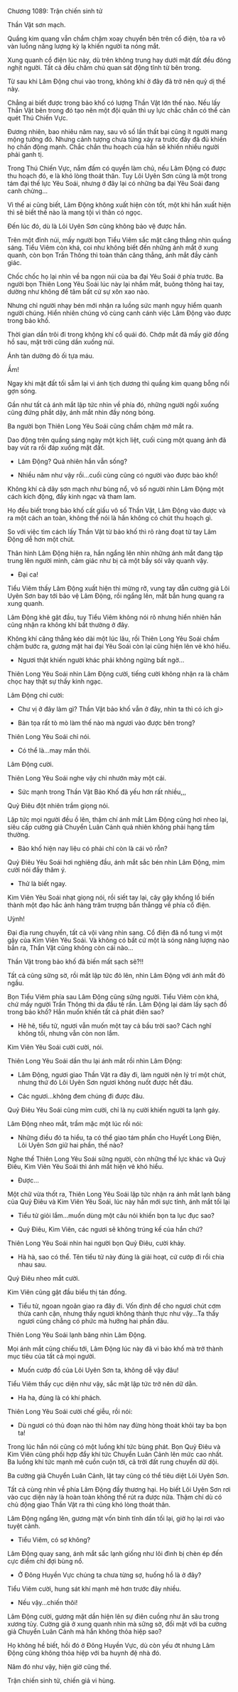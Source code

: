 




Chương 1089: Trận chiến sinh tử


Thần Vật sơn mạch.

Quầng kim quang vẫn chầm chậm xoay chuyển bên trên cổ điện, tỏa ra vô vàn luồng năng lượng kỳ lạ khiến người ta nóng mắt.

Xung quanh cổ điện lúc này, dù trên không trung hay dưới mặt đất đều đông nghịt người. Tất cả đều chăm chú quan sát động tĩnh từ bên trong.

Từ sau khi Lâm Động chui vào trong, không khí ở đây đã trở nên quỷ dị thế này.

Chẳng ai biết được trong bảo khố có lượng Thần Vật lớn thế nào. Nếu lấy Thần Vật bên trong đó tạo nên một đội quân thì uy lực chắc chắn có thể càn quét Thú Chiến Vực.

Đương nhiên, bao nhiêu năm nay, sau vô số lần thất bại cũng ít người mang mộng tưởng đó. Nhưng cảnh tượng chưa từng xảy ra trước đây đã đủ khiến họ chấn động mạnh. Chắc chắn thu hoạch của hắn sẽ khiến nhiều người phải ganh tị.

Trong Thú Chiến Vực, nắm đấm có quyền làm chủ, nếu Lâm Động có được thu hoạch đó, e là khó lòng thoát thân. Tuy Lôi Uyên Sơn cũng là một trong tám đại thế lực Yêu Soái, nhưng ở đây lại có những ba đại Yêu Soái đang canh chừng…

Vì thế ai cũng biết, Lâm Động không xuất hiện còn tốt, một khi hắn xuất hiện thì sẽ biết thế nào là mang tội vì thân có ngọc.

Đến lúc đó, dù là Lôi Uyên Sơn cũng không bảo vệ được hắn.

Trên một đỉnh núi, mấy người bọn Tiểu Viêm sắc mặt căng thẳng nhìn quầng sáng. Tiểu Viêm còn khá, coi như không biết đến những ánh mắt ở xung quanh, còn bọn Trần Thông thì toàn thân căng thẳng, ánh mắt đầy cảnh giác.

Chốc chốc họ lại nhìn về ba ngọn núi của ba đại Yêu Soái ở phía trước. Ba người bọn Thiên Long Yêu Soái lúc này lại nhắm mắt, buông thõng hai tay, dường như không để tâm bất cứ sự xôn xao nào.

Nhưng chỉ người nhạy bén mới nhận ra luồng sức mạnh nguy hiểm quanh người chúng. Hiển nhiên chúng vô cùng canh cánh việc Lâm Động vào được trong bảo khố.

Thời gian dần trôi đi trong không khí cổ quái đó. Chớp mắt đã mấy giờ đồng hồ sau, mặt trời cũng dần xuống núi.

Ánh tàn dường đỏ ối tựa máu.

Ầm!

Ngay khi mặt đất tối sẫm lại vì ánh tịch dương thì quầng kim quang bỗng nổi gợn sóng.

Gần như tất cả ánh mắt lập tức nhìn về phía đó, những người ngồi xuống cũng đứng phắt dậy, ánh mắt nhìn đầy nóng bỏng.

Ba người bọn Thiên Long Yêu Soái cũng chầm chậm mở mắt ra.

Dao động trên quầng sáng ngày một kịch liệt, cuối cùng một quang ảnh đã bay vút ra rồi đáp xuống mặt đất.

- Lâm Động? Quả nhiên hắn vẫn sống?

- Nhiều năm như vậy rồi…cuối cùng cũng có người vào được bảo khố!

Không khí cả dãy sơn mạch như bùng nổ, vô số người nhìn Lâm Động một cách kích động, đầy kinh ngạc và tham lam.

Họ đều biết trong bảo khố cất giấu vô số Thần Vật, Lâm Động vào được và ra một cách an toàn, không thể nói là hắn không có chút thu hoạch gì.

So với việc tìm cách lấy Thần Vật từ bảo khố thì rõ ràng đoạt từ tay Lâm Động dễ hơn một chút.

Thân hình Lâm Động hiện ra, hắn ngẩng lên nhìn những ánh mắt đang tập trung lên người mình, cảm giác như bị cả một bầy sói vây quanh vậy.

- Đại ca!

Tiểu Viêm thấy Lâm Động xuất hiện thì mừng rỡ, vung tay dẫn cường giả Lôi Uyên Sơn bay tới bảo vệ Lâm Động, rồi ngẩng lên, mắt bắn hung quang ra xung quanh.

Lâm Động khẽ gật đầu, tuy Tiểu Viêm không nói rõ nhưng hiển nhiên hắn cũng nhận ra không khí bất thường ở đây.

Không khí căng thẳng kéo dài một lúc lâu, rồi Thiên Long Yêu Soái chầm chậm bước ra, gương mặt hai đại Yêu Soái còn lại cũng hiện lên vẻ khó hiểu.

- Ngươi thật khiến người khác phải không ngừng bất ngờ…

Thiên Long Yêu Soái nhìn Lâm Động cười, tiếng cười không nhận ra là châm chọc hay thật sự thấy kinh ngạc.

Lâm Động chỉ cười:

- Chư vị ở đây làm gì? Thần Vật bảo khố vẫn ở đây, nhìn ta thì có ích gì>

- Bản tọa rất tò mò làm thế nào mà ngươi vào được bên trong?

Thiên Long Yêu Soái chỉ nói.

- Có thể là…may mắn thôi.

Lâm Động cười.

Thiên Long Yêu Soái nghe vậy chỉ nhướn mày một cái.

- Sức mạnh trong Thần Vật Bảo Khố đã yếu hơn rất nhiều,,,

Quỷ Điêu đột nhiên trầm giọng nói.

Lập tức mọi người đều ồ lên, thậm chí ánh mắt Lâm Động cũng hơi nheo lại, siêu cấp cường giả Chuyển Luân Cảnh quả nhiên không phải hạng tầm thường.

- Bảo khố hiện nay liệu có phải chỉ còn là cái vỏ rỗn?

Quỷ Điêu Yêu Soái hơi nghiêng đầu, ánh mắt sắc bén nhìn Lâm Động, mỉm cười nói đầy thâm ý.

- Thử là biết ngay.

Kim Viên Yêu Soái nhạt giọng nói, rồi siết tay lại, cây gậy khổng lồ biến thành một đạo hắc ảnh hàng trăm trượng bắn thẳngg về phía cổ điện.

Uỳnh!

Đại địa rung chuyển, tất cả vội vàng nhìn sang. Cổ điện đã nổ tung vì một gậy của Kim Viên Yêu Soái. Và không có bất cứ một là sóng năng lượng nào bắn ra, Thần Vật cũng không còn cái nào…

Thần Vật trong bảo khố đã biến mất sạch sẽ?!!

Tất cả cũng sững sờ, rồi mắt lập tức đỏ lên, nhìn Lâm Động với ánh mắt đỏ ngầu.

Bọn Tiểu Viêm phía sau Lâm Động cũng sững người. Tiểu Viêm còn khá, chứ mấy người Trần Thông thì da đầu tê rần. Lâm Động lại dám lấy sạch đồ trong bảo khố? Hắn muốn khiến tất cả phát điên sao?

- Hê hê, tiểu tử, ngươi vẫn muốn một tay cả bầu trời sao? Cách nghĩ không tồi, nhưng vẫn còn non lắm.

Kim Viên Yêu Soái cười cười, nói.

Thiên Long Yêu Soái dần thu lại ánh mắt rồi nhìn Lâm Động:

- Lâm Động, ngươi giao Thần Vật ra đây đi, làm người nên lý trí một chút, nhưng thứ đó Lôi Uyên Sơn ngươi không nuốt được hết đâu.

- Các ngươi…không đem chúng đi được đâu.

Quỷ Điêu Yêu Soái cũng mỉm cười, chỉ là nụ cười khiến người ta lạnh gáy.

Lâm Động nheo mắt, trầm mặc một lúc rồi nói:

- Những điều đó ta hiểu, ta có thể giao tám phần cho Huyết Long Điện, Lôi Uyên Sơn giữ hai phần, thế nào?

Nghe thế Thiên Long Yêu Soái sững người, còn những thế lực khác và Quỷ Điêu, Kim Viên Yêu Soái thì ánh mắt hiện vẻ khó hiểu.

- Được…

Một chữ vừa thốt ra, Thiên Long Yêu Soái lập tức nhận ra ánh mắt lạnh băng của Quỷ Điêu và Kim Viên Yêu Soái, lúc này hắn mới sực tỉnh, ánh mắt tối lại

- Tiểu tử giỏi lắm…muốn dùng một câu nói khiến bọn ta lục đục sao?

- Quỷ Điêu, Kim Viên, các ngươi sẽ không trúng kế của hắn chứ?

Thiên Long Yêu Soái nhìn hai người bọn Quỷ Điêu, cười khảy.

- Hà hà, sao có thể. Tên tiểu tử này đúng là giải hoạt, cứ cướp đi rồi chia nhau sau.

Quỷ Điêu nheo mắt cười.

Kim Viên cũng gật đầu biểu thị tán đồng.

- Tiểu tử, ngoan ngoãn giao ra đây đi. Vốn định để cho ngươi chút cơm thừa canh cặn, nhưng thấy ngươi không thành thực như vậy…Ta thấy ngươi cũng chẳng có phức mà hưởng hai phần đâu.

Thiên Long Yêu Soái lạnh băng nhìn Lâm Động.

Mọi ánh mắt cũng chiếu tới, Lâm Động lúc này đã vì bảo khố mà trở thành mục tiêu của tất cả mọi người.

- Muốn cướp đồ của Lôi Uyên Sơn ta, không dễ vậy đâu!

Tiểu Viêm thấy cục diện như vậy, sắc mặt lập tức trở nên dữ dằn.

- Ha ha, đúng là có khí phách.

Thiên Long Yêu Soái cười chế giễu, rồi nói:

- Dù ngươi có thủ đoạn nào thì hôm nay đừng hòng thoát khỏi tay ba bọn ta!

Trong lúc hắn nói cũng có một luồng khí tức bùng phát. Bọn Quỷ Điêu và Kim Viên cũng phối hợp đẩy khí tức Chuyển Luân Cảnh lên mức cao nhất. Ba luồng khí tức mạnh mẽ cuồn cuộn tới, cả trời đất rung chuyển dữ dội.

Ba cường giả Chuyển Luân Cảnh, lật tay cũng có thể tiêu diệt Lôi Uyên Sơn.

Tất cả cùng nhìn về phía Lâm Động đầy thương hại. Họ biết Lôi Uyên Sơn rơi vào cục diện này là hoàn toàn không thể rút ra được nữa. Thậm chí dù có chủ động giao Thần Vật ra thì cũng khó lòng thoát thân.

Lâm Động ngẩng lên, gương mặt vốn bình tĩnh dần tối lại, giờ họ lại rơi vào tuyệt cảnh.

- Tiểu Viêm, có sợ không?

Lâm Động quay sang, ánh mắt sắc lạnh giống như lôi đình bị chèn ép đến cực điểm chỉ đợi bùng nổ.

- Ở Đông Huyền Vực chúng ta chưa từng sợ, huống hồ là ở đây?

Tiểu Viêm cười, hung sát khí mạnh mẽ hơn trước đây nhiều.

- Nếu vậy…chiến thôi!

Lâm Động cười, gương mặt dần hiện lên sự điên cuồng như ăn sâu trong xương tủy. Cường giả ở xung quanh nhìn mà sững sờ, đối mặt với ba cường giả Chuyển Luân Cảnh mà hắn không thỏa hiệp sao?

Họ không hề biết, hồi đó ở Đông Huyền Vực, dù còn yếu ớt nhưng Lâm Động cũng không thỏa hiệp với ba huynh đệ nhà đó.

Năm đó như vậy, hiện giờ cũng thế.

Trận chiến sinh tử, chiến giả vi hùng.




